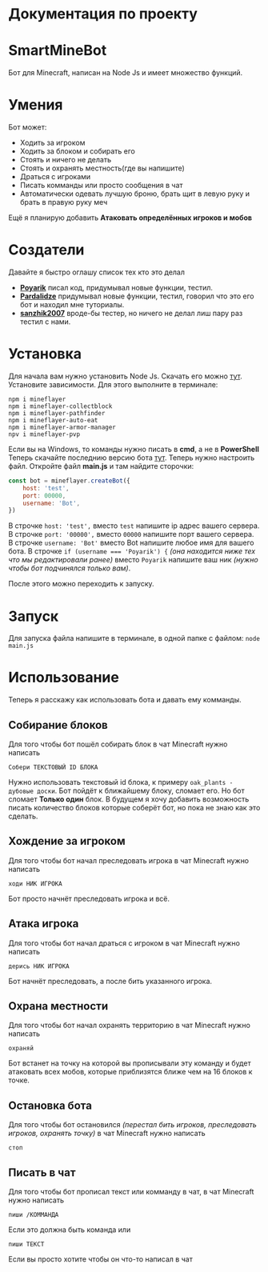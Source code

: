 # Документация по проекту

# SmartMineBot
Бот для Minecraft, написан на Node Js и имеет множество функций.

# Умения
Бот может:

* Ходить за игроком
* Ходить за блоком и собирать его
* Стоять и ничего не делать
* Стоять и охранять местность(где вы напишите)
* Драться с игроками
* Писать комманды или просто сообщения в чат
* Автоматически одевать лучшую броню, брать щит в левую руку и брать в правую руку меч

Ещё я планирую добавить **Aтаковать определённых игроков и мобов**

# Создатели
Давайте я быстро оглашу список тех кто это делал
* **[Poyarik](https://github.com/poyarik)** писал код, придумывал новые функции, тестил.
* **[Pardalidze](https://github.com/Pardalidze)** придумывал новые функции, тестил, говорил что это его бот и находил мне туториалы.
* **[sanzhik2007](https://github.com/sanzhik2007)** вроде-бы тестер, но ничего не делал лиш пару раз тестил с нами.

# Установка
Для начала вам нужно установить Node Js. Скачать его можно [тут](https://nodejs.org/en/).
Установите зависимости. Для этого выполните в терминале:

```
npm i mineflayer
npm i mineflayer-collectblock
npm i mineflayer-pathfinder
npm i mineflayer-auto-eat
npm i mineflayer-armor-manager
npv i mineflayer-pvp
```

Если вы на Windows, то команды нужно писать в **cmd**, а не в **PowerShell**
Теперь скачайте последнию версию бота [тут](https://github.com/TS-Dudes/SmartMineBot/releases).
Теперь нужно настроить файл. Откройте файл **main.js** и там найдите сторочки:

```js
const bot = mineflayer.createBot({
    host: 'test',
    port: 00000,
    username: 'Bot',
})
```

В строчке `host: 'test',` вместо `test` напишите ip адрес вашего сервера.
В строчке `port: '00000',` вместо `00000` напишите порт вашего сервера.
В строчке `username: 'Bot'` вместо Bot напишите любое имя для вашего бота.
В строчке `if (username === 'Poyarik') {` *(она находится ниже тех что мы редактировали ранее)* вместо `Poyarik` напишите ваш ник *(нужно чтобы бот подчинялся только вам)*.

После этого можно переходить к запуску.
 
# Запуск

Для запуска файла напишите в терминале, в одной папке с файлом: `node main.js`

# Использование
Теперь я расскажу как использовать бота и давать ему комманды.

## Собирание блоков

Для того чтобы бот пошёл собирать блок в чат Minecraft нужно написать
```
Собери ТЕКСТОВЫЙ ID БЛОКА
```
Нужно использовать текстовый id блока, к примеру `oak_plants - дубовые доски`. Бот пойдёт к ближайшему блоку, сломает его. Но бот сломает **Только один** блок. В будущем я хочу добавить возможность писать количество блоков которые соберёт бот, но пока не знаю как это сделать.

## Хождение за игроком

Для того чтобы бот начал преследовать игрока в чат Minecraft нужно написать
```
ходи НИК ИГРОКА
```

Бот просто начнёт преследовать игрока и всё.

## Атака игрока

Для того чтобы бот начал драться с игроком в чат Minecraft нужно написать

```
дерись НИК ИГРОКА
```

Бот начнёт преследовать, а после бить указанного игрока.

## Охрана местности

Для того чтобы бот начал охранять территорию в чат Minecraft нужно написать

```
охраняй
```

Бот встанет на точку на которой вы прописывали эту команду и будет атаковать всех мобов, которые приблизятся ближе чем на 16 блоков к точке.

## Остановка бота

Для того чтобы бот остановился *(перестал бить игроков, преследовать игроков, охранять точку)* в чат Minecraft нужно написать

```
стоп
```
## Писать в чат

Для того чтобы бот прописал текст или комманду в чат, в чат Minecraft нужно написать

```
пиши /КОММАНДА
```
Если это должна быть команда или
```
пиши ТЕКСТ
```
Если вы просто хотите чтобы он что-то написал в чат
